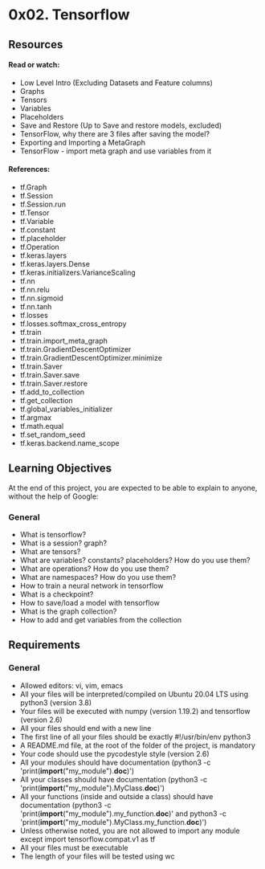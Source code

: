 # 0x02. Tensorflow

## Resources

#### Read or watch:

* Low Level Intro (Excluding Datasets and Feature columns)
* Graphs
* Tensors
* Variables
* Placeholders
* Save and Restore (Up to Save and restore models, excluded)
* TensorFlow, why there are 3 files after saving the model?
* Exporting and Importing a MetaGraph
* TensorFlow - import meta graph and use variables from it

#### References:

* tf.Graph
* tf.Session
* tf.Session.run
* tf.Tensor
* tf.Variable
* tf.constant
* tf.placeholder
* tf.Operation
* tf.keras.layers
* tf.keras.layers.Dense
* tf.keras.initializers.VarianceScaling
* tf.nn
* tf.nn.relu
* tf.nn.sigmoid
* tf.nn.tanh
* tf.losses
* tf.losses.softmax_cross_entropy
* tf.train
* tf.train.import_meta_graph
* tf.train.GradientDescentOptimizer
* tf.train.GradientDescentOptimizer.minimize
* tf.train.Saver
* tf.train.Saver.save
* tf.train.Saver.restore
* tf.add_to_collection
* tf.get_collection
* tf.global_variables_initializer
* tf.argmax
* tf.math.equal
* tf.set_random_seed
* tf.keras.backend.name_scope

## Learning Objectives

At the end of this project, you are expected to be able to explain to anyone, without the help of Google:

### General

* What is tensorflow?
* What is a session? graph?
* What are tensors?
* What are variables? constants? placeholders? How do you use them?
* What are operations? How do you use them?
* What are namespaces? How do you use them?
* How to train a neural network in tensorflow
* What is a checkpoint?
* How to save/load a model with tensorflow
* What is the graph collection?
* How to add and get variables from the collection

## Requirements

### General

* Allowed editors: vi, vim, emacs
* All your files will be interpreted/compiled on Ubuntu 20.04 LTS using python3 (version 3.8)
* Your files will be executed with numpy (version 1.19.2) and tensorflow (version 2.6)
* All your files should end with a new line
* The first line of all your files should be exactly #!/usr/bin/env python3
* A README.md file, at the root of the folder of the project, is mandatory
* Your code should use the pycodestyle style (version 2.6)
* All your modules should have documentation (python3 -c 'print(__import__("my_module").__doc__)')
* All your classes should have documentation (python3 -c 'print(__import__("my_module").MyClass.__doc__)')
* All your functions (inside and outside a class) should have documentation (python3 -c 'print(__import__("my_module").my_function.__doc__)' and python3 -c 'print(__import__("my_module").MyClass.my_function.__doc__)')
* Unless otherwise noted, you are not allowed to import any module except import tensorflow.compat.v1 as tf
* All your files must be executable
* The length of your files will be tested using wc
